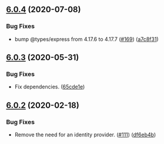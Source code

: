 ## [6.0.4](https://github.com/thenativeweb/limes/compare/6.0.3...6.0.4) (2020-07-08)


### Bug Fixes

* bump @types/express from 4.17.6 to 4.17.7 ([#169](https://github.com/thenativeweb/limes/issues/169)) ([a7c8f31](https://github.com/thenativeweb/limes/commit/a7c8f31913b1d6934dfe4ca0a561c16a237e0939))

## [6.0.3](https://github.com/thenativeweb/limes/compare/6.0.2...6.0.3) (2020-05-31)


### Bug Fixes

* Fix dependencies. ([65cde1e](https://github.com/thenativeweb/limes/commit/65cde1ee271df2fc4dbb05704d8a9daebcf1d038))

## [6.0.2](https://github.com/thenativeweb/limes/compare/6.0.1...6.0.2) (2020-02-18)


### Bug Fixes

* Remove the need for an identity provider. ([#111](https://github.com/thenativeweb/limes/issues/111)) ([df6eb4b](https://github.com/thenativeweb/limes/commit/df6eb4bf87fd54102087ae2347c48e96dde2e54c))
